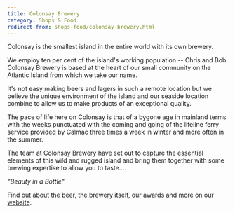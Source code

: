 ```yaml
---
title: Colonsay Brewery
category: Shops & Food
redirect-from: shops-food/colonsay-brewery.html
---
```


Colonsay is the smallest island in the entire world with its own brewery.

We employ ten per cent of the island's working population -- Chris and Bob. Colonsay Brewery is based at the heart of our small community on the Atlantic Island from which we take our name.

It's not easy making beers and lagers in such a remote location but we believe the unique environment of the island and our seaside location combine to allow us to make products of an exceptional quality.

The pace of life here on Colonsay is that of a bygone age in mainland terms with the weeks punctuated with the coming and going of the lifeline ferry service provided by Calmac three times a week in winter and more often in the summer.

The team at Colonsay Brewery have set out to capture the essential elements of this wild and rugged island and bring them together with some brewing expertise to allow you to taste....

*"Beauty in a Bottle"*
    
Find out about the beer, the brewery itself, our awards and more on our [website](http://www.colonsaybrewery.co.uk/).